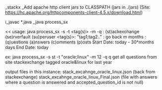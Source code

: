 _stackx
_Add apache http client jars to CLASSPATH (jars in ./jars)
(Site: https://hc.apache.org/httpcomponents-client-4.5.x/download.html)

i_javac *.java
_java process_sx

<<
usage: java process_sx -s <site> -t <tag(s)> -m <months> -q <query>
       <site>: (st)ackexchange
               (se)rverfault
               (su)peruser
     <tag(s)>: "tag1;tag2.."
     <months>: go back m months
      <query>: (q)uestions
               (a)nswers
               (c)omments
               (p)osts
   Start Date: today - 30*months days 
     End Date: today

ex: java process_sx -s st -t "oracle;linux" -m 12 -q q
get all questions from site stackexchange tagged oracle&linux for last year

output files in this instance:
stack_excahnge_oracle_linux.json (back from stackexchange)
stack_excahnge_oracle_linux_Final.json (file with answers where a question is answered and 
accepted_question_id is not null)
>>
